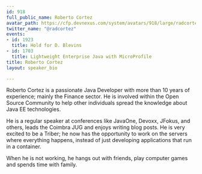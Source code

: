 ```yaml
---
id: 918
full_public_name: Roberto Cortez
avatar_path: https://cfp.devnexus.com/system/avatars/918/large/radcortez-high.jpg?1507765748
twitter_name: "@radcortez"
events:
- id: 1923
  title: Hold for D. Blevins
- id: 1703
  title: Lightweight Enterprise Java with MicroProfile
title: Roberto Cortez
layout: speaker_bio

---
```

Roberto Cortez is a passionate  Java Developer with more than 10 years of experience; mainly the Finance sector. He is involved within the Open Source Community to help other individuals spread the knowledge about Java EE technologies.

He is a regular speaker at conferences like JavaOne, Devoxx, JFokus, and others, leads the Coimbra JUG and enjoys writing blog posts. He is very excited to be a Triber; he now has the opportunity to work on the servers where everything happens, instead of just developing applications that run in a container.

When he is not working, he hangs out with friends, play computer games and spends time with family.

